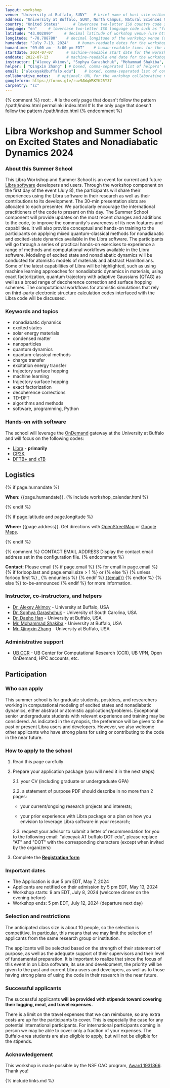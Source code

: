 ```yaml
---
layout: workshop
venue: "University at Buffalo, SUNY"   # brief name of host site without address (e.g., "Euphoric State University")
address: "University at Buffalo, SUNY, North Campus, Natural Sciences Complex"   # full street address of workshop (e.g., "Room A, 123 Forth Street, Blimingen, Euphoria")
country: "United States"      # lowercase two-letter ISO country code such as "fr" (see https://en.wikipedia.org/wiki/ISO_3166-1#Current_codes)
language: "en"     # lowercase two-letter ISO language code such as "fr" (see https://en.wikipedia.org/wiki/List_of_ISO_639-1_codes)
latitude: "43.002890"     # decimal latitude of workshop venue (use https://www.latlong.net/)
longitude: "-78.788780"    # decimal longitude of the workshop venue (use https://www.latlong.net)
humandate: "July 7-13, 2024"    # human-readable dates for the workshop (e.g., "Feb 17-18, 2020")
humantime: "09:00 am - 5:00 pm EDT"    # human-readable times for the workshop (e.g., "9:00 am - 4:30 pm")
startdate: 2024-07-07      # machine-readable start date for the workshop in YYYY-MM-DD format like 2015-01-01
enddate: 2022-07-13        # machine-readable end date for the workshop in YYYY-MM-DD format like 2015-01-02
instructor: ["Alexey Akimov", "Sophya Garashchuk", "Mohammad Shakiba", "Daeho Han" ] # boxed, comma-separated list of instructors' names as strings, like ["Kay McNulty", "Betty Jennings", "Betty Snyder"]
helper: [ "Qingxin Zhang" ] # boxed, comma-separated list of helpers' names, like ["Marlyn Wescoff", "Fran Bilas", "Ruth Lichterman"]
email: ["alexeyak@buffalo.edu"]    # boxed, comma-separated list of contact email addresses for the host, lead instructor, or whoever else is handling questions, like ["marlyn.wescoff@example.org", "fran.bilas@example.org", "ruth.lichterman@example.org"]
collaborative_notes:   # optional: URL for the workshop collaborative notes, e.g. an Etherpad or Google Docs document (e.g., https://pad.carpentries.org/2015-01-01-euphoria)
googleform: https://forms.gle/ruv9AWqWRKYK25Y37
carpentry: "sc"
---
```



{% comment %}
root: .  # Is the only page that doesn't follow the pattern /:path/index.html
permalink: index.html  # Is the only page that doesn't follow the pattern /:path/index.html
{% endcomment %}


# Libra Workshop and Summer School on Excited States and Nonadiabatic Dynamics 2024

### About this Summer School

This Libra Workshop and Summer School is an event for current and future [Libra software](https://github.com/Quantum-Dynamics-Hub/libra-code) 
developers and users. Through the workshop component on the first day of the event (July 8), the participants will share their experiences using 
the Libra software in their research as well as their contributions to its development. The 30-min presentation slots are allocated to each presenter. 
We particularly encourage the international practitioners of the code to present on this day. The Summer School component will provide updates on 
the most recent changes and additions to the code, to improve the community's awareness of its new features and capabilities. It will also provide 
conceptual and hands-on training to the participants on applying mixed quantum-classical methods for nonadiabatic and excited-state dynamics available 
in the Libra software. The participants will go through a series of practical hands-on exercises to experience a range of methods and computational 
workflows available in the Libra software. Modeling of excited state and nonadiabatic dynamics will be conducted for atomistic models of materials 
and abstract Hamiltonians. Some of the latest capabilities of Libra will be highlighted, such as using machine learning approaches for nonadiabatic 
dynamics in materials, using exact factorization, quantum trajectory with adaptive Gaussians (QTAG) as well as a broad range of decoherence correction 
and surface hopping schemes. The computational workflows for atomistic simulations that rely on third-party electronic structure calculation codes 
interfaced with the Libra code will be discussed.

### Keywords and topics

- nonadiabatic dynamics
- excited states
- solar energy materials 
- condensed matter
- nanoparticles
- quantum dynamics
- quantum-classical methods
- charge transfer
- excitation energy transfer
- trajectory surface hopping
- machine learning
- trajectory surface hopping
- exact factorization
- decoherence corrections
- TD-DFT
- algorithms and methods
- software, programming, Python

### Hands-on with software 
 
The school will leverage the [OnDemand](https://ondemand.ccr.buffalo.edu) gateway at the University at Buffalo and will 
focus on the following codes:

- [Libra](https://github.com/Quantum-Dynamics-Hub/libra-code/tree/devel) - **primarily**
- [CP2K](https://www.cp2k.org/)
- [DFTB+ and xTB](https://dftbplus.org)


## Logistics

{% if page.humandate %}
<p id="when">
  <strong>When:</strong>
  {{page.humandate}}.
  {% include workshop_calendar.html %}
</p>
{% endif %}

{% if page.latitude and page.longitude %}
<p id="where">
  <strong>Where:</strong>
  {{page.address}}.
  Get directions with
  <a href="//www.openstreetmap.org/?mlat={{page.latitude}}&mlon={{page.longitude}}&zoom=16">OpenStreetMap</a>
  or
  <a href="//maps.google.com/maps?q={{page.latitude}},{{page.longitude}}">Google Maps</a>.
</p>
{% endif %}

{% comment %}
CONTACT EMAIL ADDRESS
Display the contact email address set in the configuration file.
{% endcomment %}
<p id="contact">
  <strong>Contact</strong>:
  Please email
  {% if page.email %}
  {% for email in page.email %}
  {% if forloop.last and page.email.size > 1 %}
  or
  {% else %}
  {% unless forloop.first %}
  ,
  {% endunless %}
  {% endif %}
  <a href='mailto:{{email}}'>{{email}}</a>
  {% endfor %}
  {% else %}
  to-be-announced
  {% endif %}
  for more information.
</p>


### Instructor, co-instructors, and helpers

 * [Dr. Alexey Akimov](https://akimovlab.github.io/) - University at Buffalo, USA
 * [Dr. Sophya Garashchuk](https://sc.edu/study/colleges_schools/chemistry_and_biochemistry/internal/research_groups/sophya_garashchuk/index.php) - University of South Carolina, USA
 * [Dr. Daeho Han](https://akimovlab.github.io/group.html) - University at Buffalo, USA
 * [Mr. Mohammad Shakiba](https://akimovlab.github.io/group.html) - University at Buffalo, USA
 * [Mr. Qingxin Zhang](https://akimovlab.github.io/group.html) - University at Buffalo, USA

### Administrative support

 * [UB CCR](http://www.buffalo.edu/ccr.html)  - UB Center for Computational Research (CCR), UB VPN, Open OnDemand, HPC accounts, etc.
 

## Participation

### Who can apply

This summer school is for graduate students, postdocs, and researchers working in computational modeling of excited states and 
nonadiabatic dynamics, either abstract or atomistic applications/problems. Exceptional senior undergraduate students with relevant experience and 
training may be considered. As indicated in the synopsis, the preference will be given to the past or present Libra users and developers. However, 
we also welcome other applicants who have strong plans for using or contributing to the code in the near future.


### How to apply to the school

1. Read this page carefully
2. Prepare your application package (you will need it in the next steps)

   2.1. your CV (including graduate or undergraduate GPA)

   2.2. a statement of purpose PDF should describe in no more than 2 pages:

   * your current/ongoing research projects and interests; 

   * your prior experience with Libra package or a plan on how you envision to leverage Libra software in your research;
         
   2.3. request your advisor to submit a letter of recommendation for you to the following email: "alexeyak AT buffalo DOT edu", 
   please replace "AT" and "DOT" with the corresponding characters (except when invited by the organizers)

3. Complete the <a href="https://forms.gle/ruv9AWqWRKYK25Y37" target="_blank" rel="nofollow">**Registration form**</a>


### Important dates
   * The Application is due 5 pm EDT, May 7, 2024
   * Applicants are notified on their admission by 5 pm EDT, May 13, 2024
   * Workshop starts: 9 am EDT, July 8, 2024  (welcome dinner on the evening before)
   * Workshop ends: 5 pm EDT, July 12, 2024 (departure next day)


### Selection and restrictions

The anticipated class size is about 10 people, so the selection is competitive. In particular, this 
means that we may limit the selection of applicants from the same research group or institution. 

The applicants will be selected based on the strength of their statement of purpose, as well as the 
adequate support of their supervisors and their level of fundamental preparation. It is important to realize
that since the focus of this event in on Libra software, its use and development, the priority will be
given to the past and current Libra users and developers, as well as to those having strong plans of using
the code in their research in the near future.


### Successful applicants

The successful applicants **will be provided with stipends toward covering their logging, meal, and travel expenses.**

There is a limit on the travel expenses that we can reimburse, so any extra costs are up for the participants to cover. 
This is especially the case for any potential international participants. For international participants coming in person
we may be able to cover only a fraction of your expenses. The Buffalo-area students are also eligible to apply, but will
not be eligible for the stipends.


### Acknowledgement

This workshop is made possible by the NSF OAC program, [Award 1931366](https://www.nsf.gov/awardsearch/showAward?AWD_ID=1931366&HistoricalAwards=false). Thank you!


{% include links.md %}
